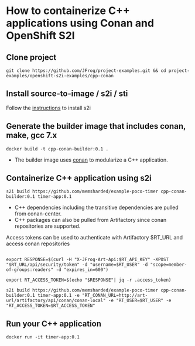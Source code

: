 # How to containerize C++ applications using Conan and OpenShift S2I #

## Clone project ##
``` git clone https://github.com/JFrog/project-examples.git && cd project-examples/openshift-s2i-examples/cpp-conan ```

## Install source-to-image / s2i / sti ##
Follow the [instructions](https://github.com/openshift/source-to-image#installation) to install s2i

## Generate the builder image that includes conan, make, gcc 7.x ##
``` docker build -t cpp-conan-builder:0.1 . ```

* The builder image uses [conan](http://docs.conan.io/en/latest/introduction.html) to modularize a C++ application.


## Containerize C++ application using s2i ##
```s2i build https://github.com/memsharded/example-poco-timer cpp-conan-builder:0.1 timer-app:0.1```

* C++ dependencies including the transitive dependencies are pulled from conan-center. 
* C++ packages can also be pulled from Artifactory since conan repositories are supported.

Access tokens can be used to authenticate with Artifactory $RT_URL and access conan repositories


``` 

export RESPONSE=$(curl -H "X-JFrog-Art-Api:$RT_API_KEY" -XPOST "$RT_URL/api/security/token" -d "username=$RT_USER" -d "scope=member-of-groups:readers" -d "expires_in=600")

export RT_ACCESS_TOKEN=$(echo "$RESPONSE"| jq -r .access_token) 

s2i build https://github.com/memsharded/example-poco-timer cpp-conan-builder:0.1 timer-app:0.1 -e "RT_CONAN_URL=http://art-url/artifactory/api/conan/conan-local" -e "RT_USER=$RT_USER" -e "RT_ACCESS_TOKEN=$RT_ACCESS_TOKEN" 

```

## Run your C++ application ##
```docker run -it timer-app:0.1```


